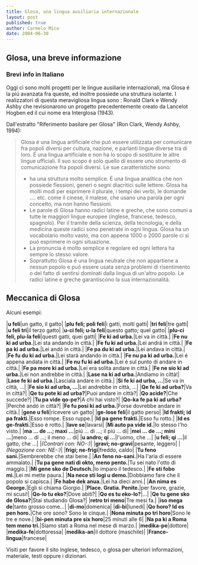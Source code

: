 ```yaml
---
title: Glosa, una lingua ausiliaria internazionale
layout: post
published: true
author: Carmelo Mico
date: 2004-06-30
---
```


## Glosa, una breve informazione

### Brevi info in Italiano


Oggi ci sono molti progetti per le lingue ausiliarie internazionali, ma Glosa é la piú avanzata fra queste, ed inoltre possiede una struttura isolante. I realizzatori di questa meravigliosa lingua sono : Ronald Clark e Wendy Ashby che revisionarono un progetto precedentemente creato da Lancelot Hogben ed il cui nome era Interglosa (1943).

 

Dall'estratto "Riferimento basilare per Glosa" (Ron Clark, Wendy Ashby, 1994):

> Glosa é una lingua artificiale che puó essere utilizzata per comunicare fra popoli diversi per cultura, nazione, e parlanti lingue diverse tra di loro. É una lingua artificiale e non ha lo scopo di sostituire le altre lingue ufficiali. Il suo scopo é solo quello di essere uno strumento di comunicazione fra popoli diversi.
> Le sue caratteristiche sono:
> * ha una struttura molto semplice. É una lingua analitica che non possiede flessioni, generi o segni diacritici sulle lettere. Glosa ha molti modi per esprimere il plurale, i tempi dei verbi, le domande .... etc. come il cinese, il malese, che usano una parola per ogni concetto, ma non hanno flessioni.
> * Le parole di Glosa hanno radici latine e greche, che sono comuni a tutte le maggiori lingue europee (inglese, francese, tedesco, spagnolo). Per il tramite della scienza, della tecnologia, e della medicina queste radici sono penetrate in ogni lingua. Glosa ha un vocabolario molto vasto, ma con appena 1000 o 2000 parole ci si puó esprimere in ogni situazione.
> * La pronuncia é molto semplice e regolare ed ogni lettera ha sempre lo stesso valore.
> * Soprattutto Glosa é una lingua neutrale che non appartiene a nessun popolo e puó essere usata senza problemi di risentimento o del fatto di sentirsi dominati dalla lingua di un'altro popolo. Le radici latine e greche garantiscono la sua internazionalitá.


## Meccanica di Glosa

Alcuni esempi:

|**u feli**|un gatto, il gatto|
|**plu feli; poli feli**|i gatti, molti gatti|
|**tri feli**|tre gatti|
|**u feli tri**|il terzo gatto|
|**u-ci feli; u-la feli**|questo gatto; quel gatto|
|**plu-ci feli, plu-la feli**|questi gatti, quei gatti|
|**Fe ki ad urba.**|Lei va in città.|
|**Fe nu ki ad urba.**|Lei sta andando in città.|
|**Fe fu ki ad urba.**|Lei andrá in città.|
|**Fe pa ki ad urba.**|Lei andó in città.|
|**Fe pa du ki ad urba.**|Lei andava in città.|
|**Fe fu du ki ad urba.**|Lei starà andando in città.|
|**Fe nu pa ki ad urba.**|Lei é appena andata in città.|
|**Fe nu fu ki ad urba.**|Lei é sul punto di andare in città.|
|**Fe pa more ki ad urba.**|Lei era solita andare in città.|
|**Fe ne sio ki ad urba.**|Lei non andrebbe in città.|
|**Lase na ki ad urba.**|Andiamo in città!|
|**Lase fe ki ad urba.**|Lasciala andare in città.|
|**Si fe ki ad urba, ...**|Se va in città, ...|
|**Fe sio ki ad urba, ...**|Lei andrebbe in città, ...|
|**Qe fe ki ad urba?**|Va in città?|
|**Qe tu pote ki ad urba?**|Puoi andare in città?|
|**Qo acide?**|Che succede?|
|**Tu pa vide qo-pe?**|A chi hai visto?|
|**Qo-ka fe pa ki ad urba?**|Perché andó in città?|
|**Fe fu posi ki ad urba.**|Forse dovrebbe andare in città.|
|**gene u feli**|ricevere un gatto|
|**ge-lose feli**|il gatto perso|
|**Id frakti; id pa frakti.**|Esso rompe. Esso ruppe.|
|**Id pa gene frakti.**|Esso fu rotto.|
|**Id es ge-frakti.**|Esso é rotto.|
|**lave se**|lavarsi|
|**Mi auto pa vide id.**|Io stesso l'ho visto.|
|**ma ... de ...; maxi ...**|piú ... di ...; il piú ... di|
|**mei ... de ...; mini ...**|meno ... di ...; il meno ... di|
|**u andro; qi ...**|l'uomo, che ...|
|**u feli; qi ...**|il gatto, che ...|
|_(Contrari con: NO-:)_|
|**gravi; no-gravi**|pesante, leggero|
|_(Negazione con: NE-:)_|
|**frigi; ne-frigi**|freddo, caldo|
|**Tu feno sani.**|Sembrerebbe che stai bene.|
|**An feno no-sani.**|Ha l'aria di essere ammalato.|
|**Tu pa gene nati di okto, meno pento.**|Tu sei nato l'otto di maggio.|
|**Mi gene sko de Deutsch.**|Io imparo il tedesco.|
|**Fe sti fobo mi.**|Lei mi mette paura.|
|**Na nece sti logi u demo.**|Dobbiamo fare che il popolo si capisca.|
|**Fe habe dek anua.**|Lei ha dieci anni.|
|**An nima es George.**|Egli si chiama Giorgio.|
|**Place. Gratia. Penite.**|per favore, grazie, mi scusi!|
|**Qo-lo tu eko?**|Dove abiti?|
|**Qo es tu eko-lo?**|...|
|**Qe tu gene sko de Glosa?**|Stai studiando Glosa?|
|**retro tri meno**|Tre mesi fa.|
|**iso mega de**|tanto grosso come...|
|**di-mo**|domenica|
|**di-bi**|lunedí|
|**Qo horo? Id es pen horo.**|Che ore sono? Sono le cinque.|
|**Nona minuta po tri horo**|Sono le tre e nove.|
|**bi-pen minuta pre six horo**|25 minuti alle 6|
|**Na pa ki a Roma tem meno tri.**|Siamo stati a Roma nel mese di marzo.|
|**medika-pe**|dottore|
|**medika-fe**|dottoressa|
|**medika-an**|il dottore (maschile)|
|**France-lingua**|francese|


Visiti per favore il sito inglese, tedesco, o glosa per ulteriori informazioni, materiale, testi oppure i dizionari.
